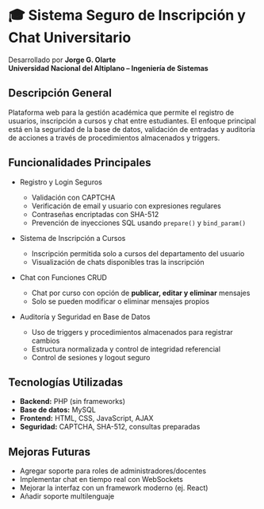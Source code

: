 # 🎓 Sistema Seguro de Inscripción y Chat Universitario

Desarrollado por **Jorge G. Olarte**  
**Universidad Nacional del Altiplano – Ingeniería de Sistemas**

## Descripción General

Plataforma web para la gestión académica que permite el registro de usuarios, inscripción a cursos y chat entre estudiantes. El enfoque principal está en la seguridad de la base de datos, validación de entradas y auditoría de acciones a través de procedimientos almacenados y triggers.

## Funcionalidades Principales

- Registro y Login Seguros  
  - Validación con CAPTCHA
  - Verificación de email y usuario con expresiones regulares  
  - Contraseñas encriptadas con SHA-512
  - Prevención de inyecciones SQL usando `prepare()` y `bind_param()`

- Sistema de Inscripción a Cursos
  - Inscripción permitida solo a cursos del departamento del usuario
  - Visualización de chats disponibles tras la inscripción

- Chat con Funciones CRUD  
  - Chat por curso con opción de **publicar, editar y eliminar** mensajes  
  - Solo se pueden modificar o eliminar mensajes propios

- Auditoría y Seguridad en Base de Datos  
  - Uso de triggers y procedimientos almacenados para registrar cambios  
  - Estructura normalizada y control de integridad referencial  
  - Control de sesiones y logout seguro

## Tecnologías Utilizadas

- **Backend:** PHP (sin frameworks)
- **Base de datos:** MySQL  
- **Frontend:** HTML, CSS, JavaScript, AJAX  
- **Seguridad:** CAPTCHA, SHA-512, consultas preparadas

## Mejoras Futuras

- Agregar soporte para roles de administradores/docentes  
- Implementar chat en tiempo real con WebSockets  
- Mejorar la interfaz con un framework moderno (ej. React)  
- Añadir soporte multilenguaje

